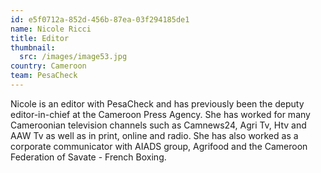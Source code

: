 ```yaml
---
id: e5f0712a-852d-456b-87ea-03f294185de1
name: Nicole Ricci
title: Editor
thumbnail:
  src: /images/image53.jpg
country: Cameroon
team: PesaCheck
---
```


Nicole is an editor with PesaCheck and has previously been the deputy editor-in-chief at the Cameroon Press Agency. She has worked for many Cameroonian television channels such as Camnews24, Agri Tv, Htv and AAW Tv as well as in print, online and radio. She has also worked as a corporate communicator with AIADS group, Agrifood and the Cameroon Federation of Savate - French Boxing.
